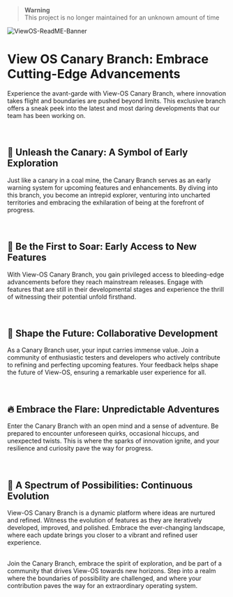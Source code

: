 > **Warning**<br>
> This project is no longer maintained for an unknown amount of time

![ViewOS-ReadME-Banner](https://github.com/gamemaster123356/View-OS/blob/github-assets/ViewOS-ReadME-Banner.png)

# View OS Canary Branch: Embrace Cutting-Edge Advancements
Experience the avant-garde with View-OS Canary Branch, where innovation takes flight and boundaries are pushed beyond limits. This exclusive branch offers a sneak peek into the latest and most daring developments that our team has been working on.
<br><br><br>

## 🐥 Unleash the Canary: A Symbol of Early Exploration

Just like a canary in a coal mine, the Canary Branch serves as an early warning system for upcoming features and enhancements. By diving into this branch, you become an intrepid explorer, venturing into uncharted territories and embracing the exhilaration of being at the forefront of progress.
<br><br><br>

## 🚀 Be the First to Soar: Early Access to New Features

With View-OS Canary Branch, you gain privileged access to bleeding-edge advancements before they reach mainstream releases. Engage with features that are still in their developmental stages and experience the thrill of witnessing their potential unfold firsthand.
<br><br><br>

## 🔧 Shape the Future: Collaborative Development

As a Canary Branch user, your input carries immense value. Join a community of enthusiastic testers and developers who actively contribute to refining and perfecting upcoming features. Your feedback helps shape the future of View-OS, ensuring a remarkable user experience for all.
<br><br><br>

## 🔥 Embrace the Flare: Unpredictable Adventures

Enter the Canary Branch with an open mind and a sense of adventure. Be prepared to encounter unforeseen quirks, occasional hiccups, and unexpected twists. This is where the sparks of innovation ignite, and your resilience and curiosity pave the way for progress.
<br><br><br>

## 🌈 A Spectrum of Possibilities: Continuous Evolution

View-OS Canary Branch is a dynamic platform where ideas are nurtured and refined. Witness the evolution of features as they are iteratively developed, improved, and polished. Embrace the ever-changing landscape, where each update brings you closer to a vibrant and refined user experience.
<br><br>

Join the Canary Branch, embrace the spirit of exploration, and be part of a community that drives View-OS towards new horizons. Step into a realm where the boundaries of possibility are challenged, and where your contribution paves the way for an extraordinary operating system.
